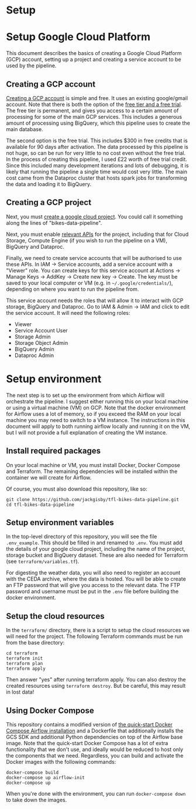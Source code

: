 Setup
=====

# Setup Google Cloud Platform

This document describes the basics of creating a Google Cloud Platform (GCP) account, setting up a project and creating a service account to be used by the pipeline. 

## Creating a GCP account

[Creating a GCP account](https://cloud.google.com/apigee/docs/hybrid/v1.1/precog-gcpaccount) is simple and free. It uses an existing google/gmail account. Note that there is both the option of the [free tier and a free trial](https://cloud.google.com/free). The free tier is permanent, and gives you access to a certain amount of processing for some of the main GCP services. This includes a generous amount of processing using BigQuery, which this pipeline uses to create the main database. 

The second option is the free trial. This includes $300 in free credits that is available for 90 days after activation. The data processed by this pipeline is not huge, so can be run for very little to no cost even without the free trial. In the process of creating this pipeline, I used £22 worth of free trial credit. Since this included many development iterations and lots of debugging, it is likely that running the pipeline a single time would cost very little. The main cost came from the Dataproc cluster that hosts spark jobs for transforming the data and loading it to BigQuery.

## Creating a GCP project

Next, you must [create a google cloud project](https://cloud.google.com/apigee/docs/hybrid/v1.1/precog-gcpproject). You could call it something along the lines of "bikes-data-pipeline". 

Next, you must enable [relevant APIs](https://console.cloud.google.com/apis/library?project=de-camp-353016) for the project, including that for Cloud Storage, Compute Engine (if you wish to run the pipeline on a VM), BigQuery and Dataproc.

Finally, we need to create service accounts that will be authorised to use these APIs. In IAM -> Service accounts, add a service account with a "Viewer" role. You can create keys for this service account at Actions -> Manage Keys -> AddKey -> Create new key -> Create. The key must be saved to your local computer or VM (e.g. in `~/.google/credentials/`), depending on where you want to run the pipeline from. 

This service account needs the roles that will allow it to interact with GCP storage, BigQuery and Dataproc. Go to IAM & Admin -> IAM and click to edit the service account. It will need the following roles:
- Viewer
- Service Account User
- Storage Admin
- Storage Object Admin
- BigQuery Admin
- Dataproc Admin

# Setup environment

The next step is to set up the environment from which Airflow will orchestrate the pipeline. I suggest either running this on your local machine or using a virtual machine (VM) on GCP. Note that the docker environment for Airflow uses a lot of memory, so if you exceed the RAM on your local machine you may need to switch to a VM instance. The instructions in this document will apply to both running airflow locally and running it on the VM, but I will not provide a full explanation of creating the VM instance.

## Install required packages

On your local machine or VM, you must install Docker, Docker Compose and Terraform. The remaining dependencies will be installed within the container we will create for Airflow. 

Of course, you must also download this repository, like so:
```
git clone https://github.com/jackgisby/tfl-bikes-data-pipeline.git
cd tfl-bikes-data-pipeline
```

## Setup environment variables

In the top-level directory of this repository, you will see the file `.env_example`. This should be filled in and renamed to `.env`. You must add the details of your google cloud project, including the name of the project, storage bucket and BigQuery dataset. These are also needed for Terraform (see `terraform/variables.tf`).

For digesting the weather data, you will also need to register an account with the CEDA archive, where the data is hosted. You will be able to create an FTP password that will give you access to the relevant data. The FTP password and username must be put in the `.env` file before building the docker environment.

## Setup the cloud resources

In the `terraform/` directory, there is a script to setup the cloud resources we will need for the project. The following Terraform commands must be run from the base directory:

```
cd terraform
terraform init
terraform plan
terraform apply
```

Then answer "yes" after running terraform apply. You can also destroy the created resources using `terraform destroy`. But be careful, this may result in lost data!

## Using Docker Compose

This repository contains a modified version of [the quick-start Docker Compose Airflow installation](https://airflow.apache.org/docs/apache-airflow/stable/start/docker.html) and a Dockerfile that additionally installs the GCS SDK and additional Python dependencies on top of the Airflow base image. Note that the quick-start Docker Compose has a lot of extra functionality that we don't use, and ideally would be reduced to host only the components that we need. Regardless, you can build and activate the Docker images with the following commands:

```
docker-compose build
docker-compose up airflow-init
docker-compose up
```

When you're done with the environment, you can run `docker-compose down` to take down the images.
